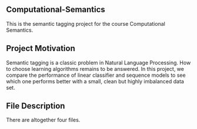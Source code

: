 ## Computational-Semantics
This is the semantic tagging project for the course Computational Semantics. 

## Project Motivation
Semantic tagging is a classic problem in Natural Language Processing. How to choose learning algorithms remains to be answered. In this project, we compare the performance of linear classifier and sequence models to see which one performs better with a small, clean but highly imbalanced data set. 

## File Description
There are altogether four files. 


